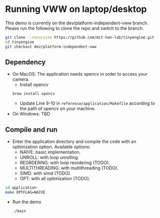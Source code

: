# Running VWW on laptop/desktop

This demo is currently on the dev/platform-independent-vww branch. Please run the following to clone the repo and switch to the branch.

```bash
git clone --recursive https://github.com/mit-han-lab/tinyengine.git
cd tinyengine
git checkout dev/platform-independent-vww
```

## Dependency

- On MacOS: The application needs opencv in order to access your camera.
  - Install opencv
  ```bash
  brew install opencv
  ```
  - Update Line 9-10 in `reference/application/Makefile` according to the path of opencv on your machine.
- On Windows: TBD

## Compile and run

- Enter the application directory and compile the code with an optimization option. Available options:
  - NAIVE: basic implementation.
  - UNROLL: with loop unrolling.
  - REORDERING: with loop reordering (TODO).
  - MULTITHREADING: with multithreading (TODO).
  - SIMD: with simd (TODO).
  - OPT: with all optimization (TODO).

```bash
cd application
make OPTFLAG=NAIVE
```

- Run the demo
  ```bash
  ./main
  ```
